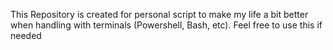 This Repository is created for personal script to make my life a bit better when handling with terminals (Powershell, Bash, etc). Feel free to use this if needed
